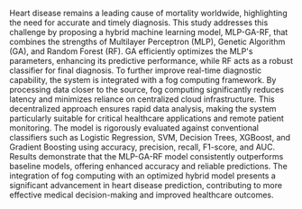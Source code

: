 Heart disease remains a leading cause of mortality worldwide, highlighting the need for accurate and timely diagnosis.
This study addresses this challenge by proposing a hybrid machine learning model, MLP-GA-RF, that combines the strengths of Multilayer Perceptron (MLP), Genetic Algorithm (GA), and Random Forest (RF). 
GA efficiently optimizes the MLP's parameters, enhancing its predictive performance, while RF acts as a robust classifier for final diagnosis. 
To further improve real-time diagnostic capability, the system is integrated with a fog computing framework. 
By processing data closer to the source, fog computing significantly reduces latency and minimizes reliance on centralized cloud infrastructure. 
This decentralized approach ensures rapid data analysis, making the system particularly suitable for critical healthcare applications and remote patient monitoring.
The model is rigorously evaluated against conventional classifiers such as Logistic Regression, SVM, Decision Trees, XGBoost, and Gradient Boosting using accuracy, precision, recall, F1-score, and AUC. 
Results demonstrate that the MLP-GA-RF model consistently outperforms baseline models, offering enhanced accuracy and reliable predictions. 
The integration of fog computing with an optimized hybrid model presents a significant advancement in heart disease prediction, contributing to more effective medical decision-making and improved healthcare outcomes.
